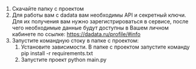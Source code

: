 1. Скачайте папку с проектом 
2. Для работы вам с dadata вам необходимы API и секретный ключи. Для их получения вам нужно зарегистрироваться в сервисе, после чего необходимые данные будут доступны в Вашем личном кабинете по ссылке: https://dadata.ru/profile/#info
3. Запустите командную стоку в папке с проектом:
   1. Установите зависимости. В папке с проектом запустите команду pip install -r requirements.txt 
   2. Запустите проект python main.py